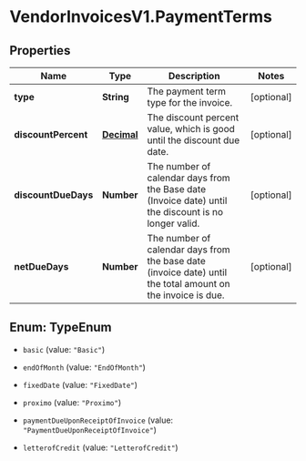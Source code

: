 # VendorInvoicesV1.PaymentTerms

## Properties
Name | Type | Description | Notes
------------ | ------------- | ------------- | -------------
**type** | **String** | The payment term type for the invoice. | [optional] 
**discountPercent** | [**Decimal**](Decimal.md) | The discount percent value, which is good until the discount due date. | [optional] 
**discountDueDays** | **Number** | The number of calendar days from the Base date (Invoice date) until the discount is no longer valid. | [optional] 
**netDueDays** | **Number** | The number of calendar days from the base date (invoice date) until the total amount on the invoice is due. | [optional] 


<a name="TypeEnum"></a>
## Enum: TypeEnum


* `basic` (value: `"Basic"`)

* `endOfMonth` (value: `"EndOfMonth"`)

* `fixedDate` (value: `"FixedDate"`)

* `proximo` (value: `"Proximo"`)

* `paymentDueUponReceiptOfInvoice` (value: `"PaymentDueUponReceiptOfInvoice"`)

* `letterofCredit` (value: `"LetterofCredit"`)




